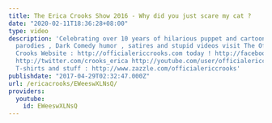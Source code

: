 ```yaml
---
title: The Erica Crooks Show 2016 - Why did you just scare my cat ?
date: "2020-02-11T18:36:28+08:00"
type: video
description: 'Celebrating over 10 years of hilarious puppet and cartoon animation
  parodies , Dark Comedy humor , satires and stupid videos visit The Official Erica
  Crooks Website : http://officialericcrooks.com today ! http://facebook.com/officialericcrooks
  http://twitter.com/crooks_erica http://youtube.com/user/officialericcrooks http://Instagram.com/officialericcrooks/
  T-shirts and stuff : http://www.zazzle.com/officialericcrooks'
publishdate: "2017-04-29T02:32:47.000Z"
url: /ericacrooks/EWeeswXLNsQ/
providers:
  youtube:
    id: EWeeswXLNsQ
---
```

